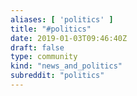 ```yaml
---
aliases: [ 'politics' ]
title: "#politics"
date: 2019-01-03T09:46:40Z
draft: false
type: community
kind: "news_and_politics"
subreddit: "politics"
---
```

